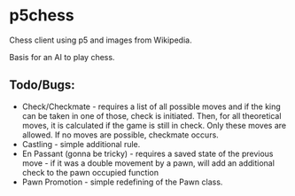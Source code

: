 # p5chess

Chess client using p5 and images from Wikipedia.

Basis for an AI to play chess.

## Todo/Bugs:
* Check/Checkmate - requires a list of all possible moves and if the king can be taken in one of those, check is initiated. Then, for all theoretical moves, it is calculated if the game is still in check. Only these moves are allowed. If no moves are possible, checkmate occurs.
* Castling - simple additional rule.
* En Passant (gonna be tricky) - requires a saved state of the previous move - if it was a double movement by a pawn, will add an additional check to the pawn occupied function
* Pawn Promotion - simple redefining of the Pawn class.
